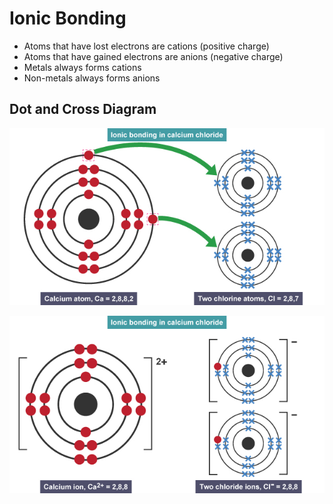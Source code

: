 # Ionic Bonding

- Atoms that have lost electrons are cations (positive charge)
- Atoms that have gained electrons are anions (negative charge)
- Metals always forms cations
- Non-metals always forms anions

## Dot and Cross Diagram

![Ionic Give](../../../assets/images/ionic_give.jpeg)


![Ionic Complete](../../../assets/images/ionic_complete.jpeg)
